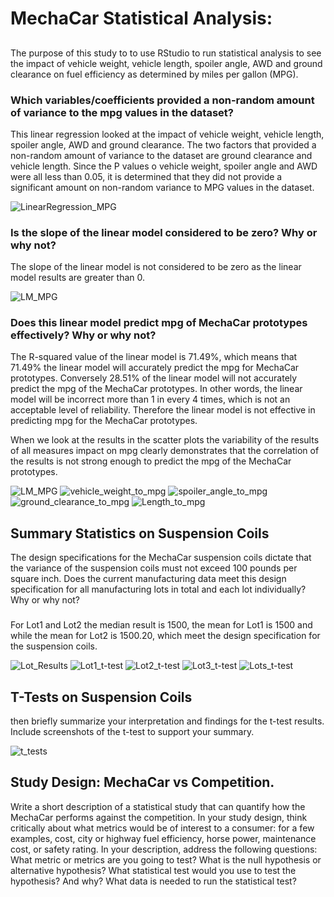 # MechaCar Statistical Analysis:

##
The purpose of this study to to use RStudio to run statistical analysis to see the impact of vehicle weight, vehicle length, spoiler angle, AWD and ground clearance on fuel efficiency as determined by miles per gallon (MPG).

### Which variables/coefficients provided a non-random amount of variance to the mpg values in the dataset?
This linear regression looked at the impact of vehicle weight, vehicle length, spoiler angle, AWD and ground clearance.  The two factors that provided a non-random amount of variance to the dataset are ground clearance and vehicle length.  Since the P values o vehicle weight, spoiler angle and AWD were all less than 0.05, it is determined that they did not provide a significant amount on non-random variance to MPG values in the dataset.

![LinearRegression_MPG](https://user-images.githubusercontent.com/86161212/136058671-ec914638-2e10-4c04-9fa1-372bb3bc7f18.png)


### Is the slope of the linear model considered to be zero? Why or why not?
The slope of the linear model is not considered to be zero as the linear model results are greater than 0.

![LM_MPG](https://user-images.githubusercontent.com/86161212/136080728-803703a4-9eee-48e2-b9dc-be5a4fd3b6b9.PNG)

### Does this linear model predict mpg of MechaCar prototypes effectively? Why or why not?
The R-squared value of the linear model is 71.49%, which means that 71.49% the linear model will accurately predict the mpg for MechaCar prototypes.  Conversely 28.51% of the linear model will not accurately predict the mpg of the MechaCar prototypes.  In other words, the linear model will be incorrect more than 1 in every 4 times, which is not an acceptable level of reliability.  Therefore the linear model is not effective in predicting mpg for the MechaCar prototypes.

When we look at the results in the scatter plots the variability of the results of all measures impact on mpg clearly demonstrates that the correlation of the results is not strong enough to predict the mpg of the MechaCar prototypes. 

![LM_MPG](https://user-images.githubusercontent.com/86161212/136434657-7b2a032d-44ee-486b-809b-e1c931102705.PNG)
![vehicle_weight_to_mpg](https://user-images.githubusercontent.com/86161212/136434674-1562907e-e83a-4842-8135-b88d61637243.png)
![spoiler_angle_to_mpg](https://user-images.githubusercontent.com/86161212/136435665-46ef4494-9293-434f-8144-e1947b6260f9.png)
![ground_clearance_to_mpg](https://user-images.githubusercontent.com/86161212/136434620-4d866b07-b75d-45bc-b88a-43883a7eaf4a.png)
![Length_to_mpg](https://user-images.githubusercontent.com/86161212/136434635-549434d5-1f27-4b54-bfda-f475627b0a7e.png)



## Summary Statistics on Suspension Coils

The design specifications for the MechaCar suspension coils dictate that the variance of the suspension coils must not exceed 100 pounds per square inch. Does the current manufacturing data meet this design specification for all manufacturing lots in total and each lot individually? Why or why not?

###
For Lot1 and Lot2 the median result is 1500, the mean for Lot1 is 1500 and while the mean for Lot2 is 1500.20, which meet the design specification for the suspension coils.


![Lot_Results](https://user-images.githubusercontent.com/86161212/136437616-604037e7-75e0-40d3-a720-c985bc7f9eb4.PNG)
![Lot1_t-test](https://user-images.githubusercontent.com/86161212/136438121-4b4cef61-c567-4fce-9a84-57f083d01f71.PNG)
![Lot2_t-test](https://user-images.githubusercontent.com/86161212/136438123-b3918cc5-fe8f-45fb-b62e-5ffeee36364d.PNG)
![Lot3_t-test](https://user-images.githubusercontent.com/86161212/136438125-8e11ac16-e482-42e7-b037-1a328e066623.PNG)
![Lots_t-test](https://user-images.githubusercontent.com/86161212/136438180-3aeb5d4b-5bb7-415a-ba3b-4c00e43a82a7.PNG)

## T-Tests on Suspension Coils


then briefly summarize your interpretation and findings for the t-test results. Include screenshots of the t-test to support your summary.


![t_tests](https://user-images.githubusercontent.com/86161212/136434469-abd9ca8c-0564-48bc-a992-e4a5d0dfc2da.PNG)


## Study Design: MechaCar vs Competition.
Write a short description of a statistical study that can quantify how the MechaCar performs against the competition. In your study design, think critically about what metrics would be of interest to a consumer: for a few examples, cost, city or highway fuel efficiency, horse power, maintenance cost, or safety rating.
In your description, address the following questions:
What metric or metrics are you going to test?
What is the null hypothesis or alternative hypothesis?
What statistical test would you use to test the hypothesis? And why?
What data is needed to run the statistical test?

